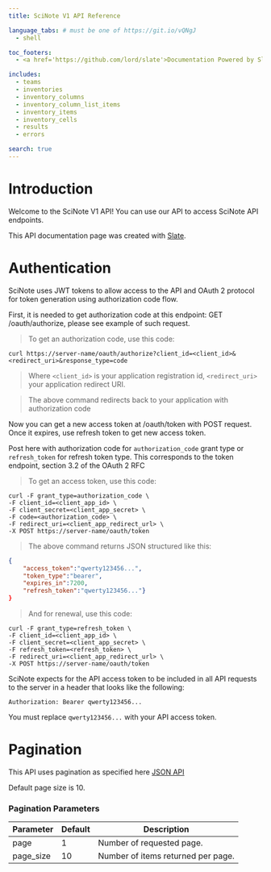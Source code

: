 ```yaml
---
title: SciNote V1 API Reference

language_tabs: # must be one of https://git.io/vQNgJ
  - shell

toc_footers:
  - <a href='https://github.com/lord/slate'>Documentation Powered by Slate</a>

includes:
  - teams
  - inventories
  - inventory_columns
  - inventory_column_list_items
  - inventory_items
  - inventory_cells
  - results
  - errors

search: true
---
```


# Introduction

Welcome to the SciNote V1 API! You can use our API to access SciNote API endpoints.

This API documentation page was created with [Slate](https://github.com/lord/slate).

# Authentication

SciNote uses JWT tokens to allow access to the API and OAuth 2 protocol for token generation using authorization code flow.

First, it is needed to get authorization code at this endpoint: GET /oauth/authorize, please see example of such request.

> To get an authorization code, use this code:

```shell
curl https://server-name/oauth/authorize?client_id=<client_id>&<redirect_uri>&response_type=code
```
> Where `<client_id>` is your application registration id, `<redirect_uri>` your application redirect URI.

> The above command redirects back to your application with authorization code

Now you can get a new access token at /oauth/token with POST request. Once it expires, use refresh token to get new access token.

Post here with authorization code for `authorization_code` grant type or `refresh_token` for refresh token type. This corresponds to the token endpoint, section 3.2 of the OAuth 2 RFC

> To get an access token, use this code:

```shell
curl -F grant_type=authorization_code \
-F client_id=<client_app_id> \
-F client_secret=<client_app_secret> \
-F code=<authorization_code> \
-F redirect_uri=<client_app_redirect_url> \
-X POST https://server-name/oauth/token
```

> The above command returns JSON structured like this:

```json
{
    "access_token":"qwerty123456...",
    "token_type":"bearer",
    "expires_in":7200,
    "refresh_token":"qwerty123456..."}
}
```

> And for renewal, use this code:

```shell
curl -F grant_type=refresh_token \
-F client_id=<client_app_id> \
-F client_secret=<client_app_secret> \
-F refresh_token=<refresh_token> \
-F redirect_uri=<client_app_redirect_url> \
-X POST https://server-name/oauth/token
```

SciNote expects for the API access token to be included in all API requests to the server in a header that looks like the following:

`Authorization: Bearer qwerty123456...`

<aside class="notice">
You must replace <code>qwerty123456...</code> with your API access token.
</aside>

# Pagination

This API uses pagination as specified here [JSON API](http://jsonapi.org/format/#fetching-pagination)

Default page size is 10.

### Pagination Parameters

Parameter | Default | Description
--------- | ------- | -----------
page | 1 | Number of requested page.
page_size | 10 | Number of items returned per page.
